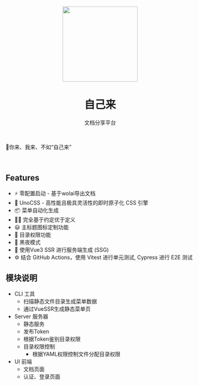 <br>

<p align="center">
<img src="https://github.com/smarty-team/smarty-admin/blob/main/assets/logo.jpeg" style="width:200px;" />
</p>

<h1 align="center">自己来</h1>

<p align="center">
文档分享平台
</p>


<p align="center">
</p>

<br>

   🚀你来、我来、不如“自己来”

<br>


## Features
- ⚡️ 零配置启动 - 基于wolai导出文档
- 🎨 UnoCSS - 高性能且极具灵活性的即时原子化 CSS 引擎
- 📦 菜单自动化生成
- 🤙🏻 完全基于约定优于定义
- 😃 主标题图标定制功能
- 📑 目录权限功能
- 📑 黑夜模式
- 📑 使用Vue3 SSR 进行服务端生成 (SSG)
- ⚙️ 结合 GitHub Actions，使用 Vitest 进行单元测试, Cypress 进行 E2E 测试

## 模块说明
   - CLI 工具
      - 扫描静态文件目录生成菜单数据
      - 通过VueSSR生成静态菜单页
   - Server 服务器
      - 静态服务
      - 发布Token
      - 根据Token鉴别目录权限
      - 目录权限控制
         - 根据YAML权限控制文件分配目录权限
   - UI 前端
      - 文档页面
      - 认证、登录页面
   